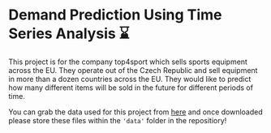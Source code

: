 # Demand Prediction Using Time Series Analysis ⌛

This project is for the company top4sport which sells sports equipment across the EU. They operate out of the Czech Republic and sell equipment in more than a dozen countries across the EU. They would like to predict how many different items will be sold in the future for different periods of time. 

You can grab the data used for this project from [here](https://drive.google.com/drive/folders/1-OFljaA6cE8F2WI6HCcPD-8g5M72hywI?usp=share_link) and once downloaded please store these files within the `'data'` folder in the repositiory!
